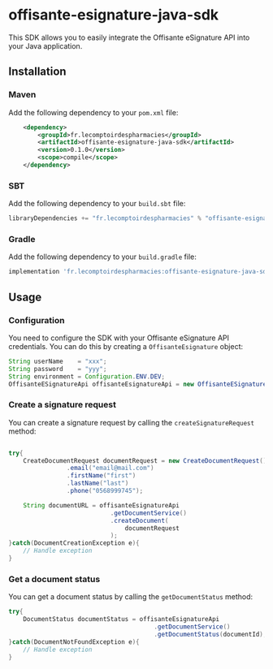 # offisante-esignature-java-sdk

This SDK allows you to easily integrate the Offisante eSignature API into your Java application.

## Installation

### Maven

Add the following dependency to your `pom.xml` file:

```xml
    <dependency>
        <groupId>fr.lecomptoirdespharmacies</groupId>
        <artifactId>offisante-esignature-java-sdk</artifactId>
        <version>0.1.0</version>
        <scope>compile</scope>
    </dependency>

```

### SBT

Add the following dependency to your `build.sbt` file:

```scala
libraryDependencies += "fr.lecomptoirdespharmacies" % "offisante-esignature-java-sdk" % "0.1.0"
```

### Gradle

Add the following dependency to your `build.gradle` file:

```groovy
implementation 'fr.lecomptoirdespharmacies:offisante-esignature-java-sdk:0.1.0'
```

## Usage

### Configuration

You need to configure the SDK with your Offisante eSignature API credentials. You can do this by creating a `OffisanteEsignature` object:

```java
String userName    = "xxx";
String password    = "yyy";
String environment = Configuration.ENV.DEV;
OffisanteESignatureApi offisanteEsignatureApi = new OffisanteESignatureApi(userName, password, environment);
```

### Create a signature request

You can create a signature request by calling the `createSignatureRequest` method:

```java

try{
    CreateDocumentRequest documentRequest = new CreateDocumentRequest()
                .email("email@mail.com")
                .firstName("first")
                .lastName("last")
                .phone("0568999745");

    String documentURL = offisanteEsignatureApi
                            .getDocumentService()
                            .createDocument(
                                documentRequest
                            );
}catch(DocumentCreationException e){
    // Handle exception
}
```



### Get a document status

You can get a document status by calling the `getDocumentStatus` method:

```java
try{
    DocumentStatus documentStatus = offisanteEsignatureApi
                                        .getDocumentService()
                                        .getDocumentStatus(documentId);
}catch(DocumentNotFoundException e){
    // Handle exception
}
```


